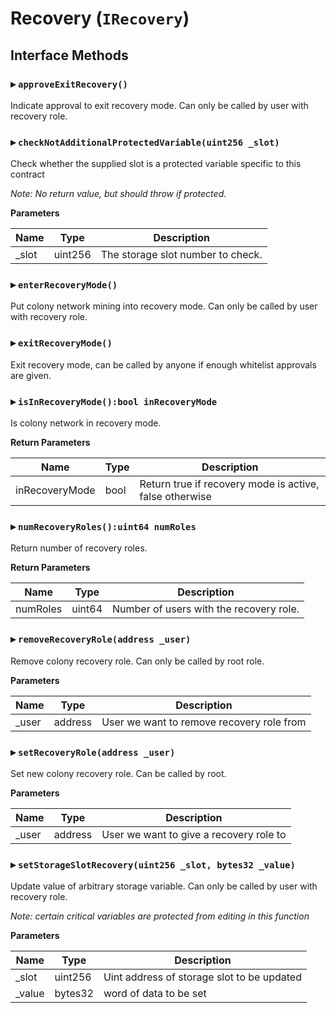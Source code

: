 # Recovery (`IRecovery`)

  
## Interface Methods

### ▸ **`approveExitRecovery()`**

Indicate approval to exit recovery mode. Can only be called by user with recovery role.




### ▸ **`checkNotAdditionalProtectedVariable(uint256 _slot)`**

Check whether the supplied slot is a protected variable specific to this contract

*Note: No return value, but should throw if protected.*

**Parameters**

|Name|Type|Description|
|---|---|---|
|_slot|uint256|The storage slot number to check.


### ▸ **`enterRecoveryMode()`**

Put colony network mining into recovery mode. Can only be called by user with recovery role.




### ▸ **`exitRecoveryMode()`**

Exit recovery mode, can be called by anyone if enough whitelist approvals are given.




### ▸ **`isInRecoveryMode():bool inRecoveryMode`**

Is colony network in recovery mode.



**Return Parameters**

|Name|Type|Description|
|---|---|---|
|inRecoveryMode|bool|Return true if recovery mode is active, false otherwise

### ▸ **`numRecoveryRoles():uint64 numRoles`**

Return number of recovery roles.



**Return Parameters**

|Name|Type|Description|
|---|---|---|
|numRoles|uint64|Number of users with the recovery role.

### ▸ **`removeRecoveryRole(address _user)`**

Remove colony recovery role. Can only be called by root role.


**Parameters**

|Name|Type|Description|
|---|---|---|
|_user|address|User we want to remove recovery role from


### ▸ **`setRecoveryRole(address _user)`**

Set new colony recovery role. Can be called by root.


**Parameters**

|Name|Type|Description|
|---|---|---|
|_user|address|User we want to give a recovery role to


### ▸ **`setStorageSlotRecovery(uint256 _slot, bytes32 _value)`**

Update value of arbitrary storage variable. Can only be called by user with recovery role.

*Note: certain critical variables are protected from editing in this function*

**Parameters**

|Name|Type|Description|
|---|---|---|
|_slot|uint256|Uint address of storage slot to be updated
|_value|bytes32|word of data to be set